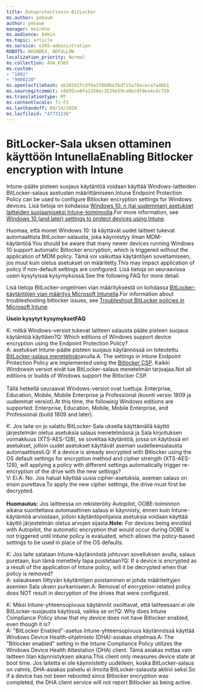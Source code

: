 ```yaml
---
title: Dataprotectionin-BitLocker
ms.author: pebaum
author: pebaum
manager: mnirkhe
ms.audience: Admin
ms.topic: article
ms.service: o365-administration
ROBOTS: NOINDEX, NOFOLLOW
localization_priority: Normal
ms.collection: Adm_O365
ms.custom:
- "1802"
- "9000220"
ms.openlocfilehash: ab28162fcdf0a37060be3bdf15a78aceca7a48b1
ms.sourcegitcommit: c6692ce0fa1358ec3529e59ca0ecdfdea4cdc759
ms.translationtype: MT
ms.contentlocale: fi-FI
ms.lasthandoff: 09/14/2020
ms.locfileid: "47731236"
---
```

# <a name="enabling-bitlocker-encryption-with-intune"></a><span data-ttu-id="4865f-102">BitLocker-Sala uksen ottaminen käyttöön Intunella</span><span class="sxs-lookup"><span data-stu-id="4865f-102">Enabling Bitlocker encryption with Intune</span></span>

 <span data-ttu-id="4865f-103">Intune-pääte pisteen suojaus käytäntöä voidaan käyttää Windows-laitteiden BitLocker-salaus asetusten määrittämiseen.</span><span class="sxs-lookup"><span data-stu-id="4865f-103">Intune Endpoint Protection Policy can be used to configure Bitlocker encryption settings for Windows devices.</span></span> <span data-ttu-id="4865f-104">Lisä tietoja on kohdassa [Windows 10: n (tai uudemman) asetukset laitteiden suojaamiseksi Intune-toiminnolla](https://docs.microsoft.com/intune/endpoint-protection-windows-10#windows-encryption).</span><span class="sxs-lookup"><span data-stu-id="4865f-104">For more information, see [Windows 10 (and later) settings to protect devices using Intune](https://docs.microsoft.com/intune/endpoint-protection-windows-10#windows-encryption).</span></span>
 
<span data-ttu-id="4865f-105">Huomaa, että monet Windows 10: tä käyttävät uudet laitteet tukevat automaattista BitLocker-salausta, joka käynnistyy ilman MDM-käytäntöä.</span><span class="sxs-lookup"><span data-stu-id="4865f-105">You should be aware that many newer devices running Windows 10 support automatic Bitlocker encryption, which is triggered without the application of MDM policy.</span></span> <span data-ttu-id="4865f-106">Tämä voi vaikuttaa käytäntöjen soveltamiseen, jos muut kuin oletus asetukset on määritetty.</span><span class="sxs-lookup"><span data-stu-id="4865f-106">This may impact application of policy if non-default settings are configured.</span></span> <span data-ttu-id="4865f-107">Lisä tietoja on seuraavissa usein kysytyissä kysymyksissä.</span><span class="sxs-lookup"><span data-stu-id="4865f-107">See the following FAQ for more detail.</span></span>
 
<span data-ttu-id="4865f-108">Lisä tietoja BitLocker-ongelmien vian määrityksestä on kohdassa [BitLocker-käytäntöjen vian määritys Microsoft Intunella](https://docs.microsoft.com/intune/protect/troubleshoot-bitlocker-policies).</span><span class="sxs-lookup"><span data-stu-id="4865f-108">For information about troubleshooting bitlocker issues, see [Troubleshoot BitLocker policies in Microsoft Intune](https://docs.microsoft.com/intune/protect/troubleshoot-bitlocker-policies).</span></span>
 
 
<span data-ttu-id="4865f-109">**Usein kysytyt kysymykset**</span><span class="sxs-lookup"><span data-stu-id="4865f-109">**FAQ**</span></span>

 <span data-ttu-id="4865f-110">K: mitkä Windows-versiot tukevat laitteen salausta pääte pisteen suojaus käytäntöä käyttäen?</span><span class="sxs-lookup"><span data-stu-id="4865f-110">Q: Which editions of Windows support device encryption using the Endpoint Protection Policy?</span></span><br>
 <span data-ttu-id="4865f-111">A: asetukset Intune-pääte pisteen suojaus käytännössä on toteutettu [BitLocker-salaus menetelmän](https://docs.microsoft.com/windows/client-management/mdm/bitlocker-csp)avulla.</span><span class="sxs-lookup"><span data-stu-id="4865f-111">A: The settings in Intune Endpoint Protection Policy  are implemented using the [Bitlocker CSP](https://docs.microsoft.com/windows/client-management/mdm/bitlocker-csp).</span></span> <span data-ttu-id="4865f-112">Kaikki Windowsin versiot eivät tue BitLocker-salaus menetelmän tarjoajaa.</span><span class="sxs-lookup"><span data-stu-id="4865f-112">Not all editions or builds of Windows support the Bitlocker CSP.</span></span> <br><br>
      <span data-ttu-id="4865f-113">Tällä hetkellä seuraavat Windows-versiot ovat tuettuja: Enterprise, Education, Mobile, Mobile Enterprise ja Professional (koonti versio 1809 ja uudemmat versiot).</span><span class="sxs-lookup"><span data-stu-id="4865f-113">At this time, the following Windows editions are supported: Enterprise, Education, Mobile, Mobile Enterprise, and Professional (build 1809 and later).</span></span>
 
<span data-ttu-id="4865f-114">K: Jos laite on jo salattu BitLocker-Sala uksella käyttämällä käyttö järjestelmän oletus asetuksia salaus menetelmässä ja Sala kirjoituksen voimakkuus (XTS-AES-128), se soveltaa käytäntöä, jossa on käytössä eri asetukset, jolloin uudet asetukset käyttävät aseman uudelleensalausta automaattisesti.</span><span class="sxs-lookup"><span data-stu-id="4865f-114">Q: If a device is already encrypted with Bitlocker using the OS default settings for encryption method and cipher strength (XTS-AES-128), will applying a policy with different settings automatically trigger re-encryption of the drive with the new settings?</span></span><br>
<span data-ttu-id="4865f-115">V: Ei.</span><span class="sxs-lookup"><span data-stu-id="4865f-115">A: No.</span></span> <span data-ttu-id="4865f-116">Jos haluat käyttää uusia cipher-asetuksia, aseman salaus on ensin purettava.</span><span class="sxs-lookup"><span data-stu-id="4865f-116">To apply the new cipher settings, the drive must first be decrypted.</span></span><br><br>
<span data-ttu-id="4865f-117">**Huomautus:** Jos laitteessa on rekisteröity Autopilot, OOBE-toiminnon aikana suoritettava automaattinen salaus ei käynnisty, ennen kuin Intune-käytäntöä arvioidaan, jolloin käytäntöpohjaisia asetuksia voidaan käyttää käyttö järjestelmän oletus arvojen sijasta.</span><span class="sxs-lookup"><span data-stu-id="4865f-117">**Note:** For devices being enrolled with Autopilot, the automatic encryption that would occur during OOBE is not triggered until Intune policy is evaluated, which allows the policy-based settings to be used in place of the OS defaults.</span></span>
 
<span data-ttu-id="4865f-118">K: Jos laite salataan Intune-käytännöstä johtuvan sovelluksen avulla, salaus puretaan, kun tämä menettely tapa poistetaan?</span><span class="sxs-lookup"><span data-stu-id="4865f-118">Q: If a device is encrypted as a result of the  application of Intune policy, will it be decrypted when that policy is removed?</span></span><br>
<span data-ttu-id="4865f-119">A: salaukseen liittyvän käytäntöjen poistaminen ei johda määritettyjen asemien Sala uksen purkamiseen.</span><span class="sxs-lookup"><span data-stu-id="4865f-119">A: Removal of encryption-related policy does NOT result in decryption of the drives that were configured.</span></span>
 
<span data-ttu-id="4865f-120">K: Miksi Intune-yhteensopivuus käytännöt osoittavat, että laitteessani ei ole BitLocker-suojausta käytössä, vaikka se on?</span><span class="sxs-lookup"><span data-stu-id="4865f-120">Q: Why does Intune Compliance Policy show that my device does not have Bitlocker enabled, even though it is?</span></span><br>
<span data-ttu-id="4865f-121">A: "BitLocker Enabled"-asetus Intune-yhteensopivuus käytännössä käyttää Windows Device Health-ohjelmisto (DHA)-asiakas ohjelmaa.</span><span class="sxs-lookup"><span data-stu-id="4865f-121">A: The "Bitlocker enabled" setting in the Intune Compliance Policy utilizes the Windows Device Health Attestation  (DHA) client.</span></span> <span data-ttu-id="4865f-122">Tämä asiakas mittaa vain laitteen tilan käynnistyksen aikana.</span><span class="sxs-lookup"><span data-stu-id="4865f-122">This client only measures device state at boot time.</span></span> <span data-ttu-id="4865f-123">Jos laitetta ei ole käynnistetty uudelleen, koska BitLocker-salaus on valmis, DHA-asiakas palvelu ei ilmoita BitLocker-salausta aktiivi seksi.</span><span class="sxs-lookup"><span data-stu-id="4865f-123">So if a device has not been rebooted since Bitlocker encryption was completed, the DHA client service will not report Bitlocker as being active.</span></span>
 
 